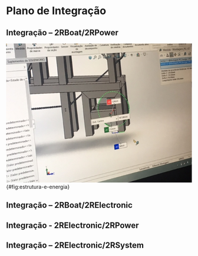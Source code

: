 # Plano de Integração
## Integração – 2RBoat/2RPower

![Local da estrutura para acoplamento do eletroímã e disco](imagens/IMG_5119.jpg){#fig:estrutura-e-energia}

## Integração – 2RBoat/2RElectronic
## Integração - 2RElectronic/2RPower
## Integração – 2RElectronic/2RSystem
